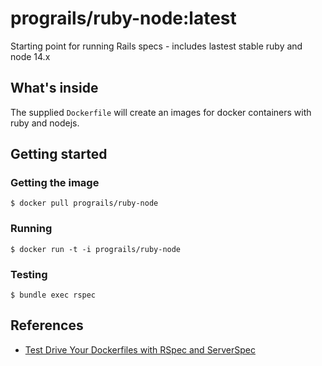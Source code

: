 # prograils/ruby-node:latest

Starting point for running Rails specs - includes lastest stable ruby and
node 14.x

## What's inside

The supplied `Dockerfile` will create an images for docker containers
with ruby and nodejs.

## Getting started

### Getting the image

```
$ docker pull prograils/ruby-node
```

### Running

```
$ docker run -t -i prograils/ruby-node
```

### Testing

```
$ bundle exec rspec
```

## References

- [Test Drive Your Dockerfiles with RSpec and ServerSpec](https://robots.thoughtbot.com/tdd-your-dockerfiles-with-rspec-and-serverspec)
